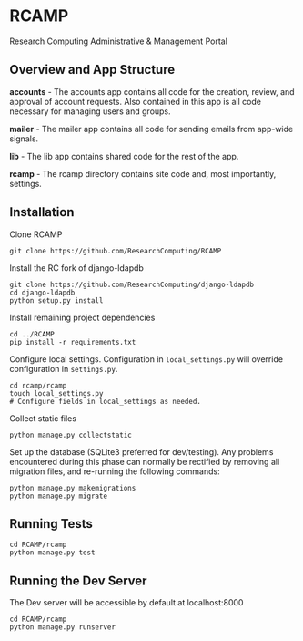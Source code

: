 # RCAMP
Research Computing Administrative &amp; Management Portal

## Overview and App Structure

**accounts** - The accounts app contains all code for the creation, review, and approval of account requests. Also contained in this app is all code necessary for managing users and groups.

**mailer** - The mailer app contains all code for sending emails from app-wide signals.

**lib** - The lib app contains shared code for the rest of the app.

**rcamp** - The rcamp directory contains site code and, most importantly, settings.

## Installation

Clone RCAMP
```
git clone https://github.com/ResearchComputing/RCAMP
```

Install the RC fork of django-ldapdb
```
git clone https://github.com/ResearchComputing/django-ldapdb
cd django-ldapdb
python setup.py install
```

Install remaining project dependencies
```
cd ../RCAMP
pip install -r requirements.txt
```

Configure local settings. Configuration in `local_settings.py` will override configuration in `settings.py`.
```
cd rcamp/rcamp
touch local_settings.py
# Configure fields in local_settings as needed.
```
Collect static files
```
python manage.py collectstatic
```

Set up the database (SQLite3 preferred for dev/testing). Any problems encountered during this phase can normally be rectified by removing all migration files, and re-running the following commands:
```
python manage.py makemigrations
python manage.py migrate
```

## Running Tests
```
cd RCAMP/rcamp
python manage.py test
```

## Running the Dev Server
The Dev server will be accessible by default at localhost:8000
```
cd RCAMP/rcamp
python manage.py runserver
```
